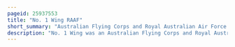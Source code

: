 ```yaml
---
pageid: 25937553
title: "No. 1 Wing RAAF"
short_summary: "Australian Flying Corps and Royal Australian Air Force wing"
description: "No. 1 Wing was an Australian Flying Corps and Royal Australian Air Force wing active during World War I and World War II. The Wing was established as 1st training wing on September 1 1917 and commanded the Pilot Training Squadrons of the Afc in England until april 1919 when it was disbanded. It was reformed as a Fighter Unit on 7 october 1942 comprising two australian and one british flying Squadrons equipped with Supermarine Spitfire Aircraft and a mobile Fighter Sector Headquarters. The Wing provided Air Defenses to darwin and several other key allied Bases in northern Australia until the End of the War and was again disbanded in October 1945."
---
```

